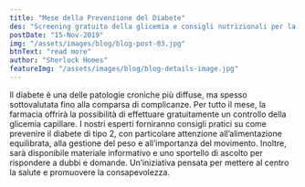 ```yaml
---
title: "Mese della Prevenzione del Diabete"
des: "Screening gratuito della glicemia e consigli nutrizionali per la prevenzione del diabete."
postDate: "15-Nov-2019"
img: "/assets/images/blog/blog-post-03.jpg"
btnText: "read more"
author: "Sherlock Homes"
featureImg: "/assets/images/blog/blog-details-image.jpg"
---
```


Il diabete è una delle patologie croniche più diffuse, ma spesso sottovalutata fino alla comparsa di complicanze. Per tutto il mese, la farmacia offrirà la possibilità di effettuare gratuitamente un controllo della glicemia capillare. I nostri esperti forniranno consigli pratici su come prevenire il diabete di tipo 2, con particolare attenzione all’alimentazione equilibrata, alla gestione del peso e all’importanza del movimento. Inoltre, sarà disponibile materiale informativo e uno sportello di ascolto per rispondere a dubbi e domande. Un’iniziativa pensata per mettere al centro la salute e promuovere la consapevolezza.
